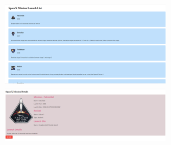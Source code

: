 ![MISSION-LIST-PAGE](./Missions-List-Page.png?raw=true "Optional Title")

![Mission-Details-Page](./Mission-Details-Page.png?raw=true "Optional Title")
